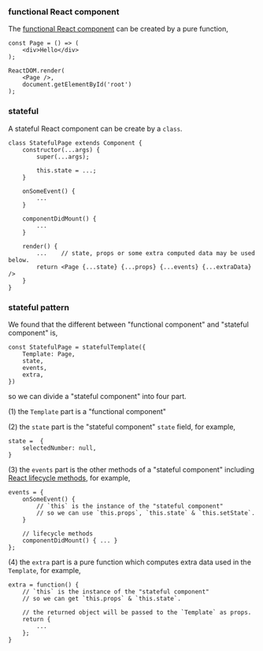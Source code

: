 ### functional React component

The [functional React component](https://reactjs.org/docs/components-and-props.html#functional-and-class-components) can be created by a pure function,

```
const Page = () => (
    <div>Hello</div>
);

ReactDOM.render(
    <Page />,
    document.getElementById('root')
);
```

### stateful

A stateful React component can be create by a `class`.

```
class StatefulPage extends Component {
    constructor(...args) {
        super(...args);

        this.state = ...;
    }

    onSomeEvent() {
        ...
    }

    componentDidMount() {
        ...
    }

    render() {
        ...    // state, props or some extra computed data may be used below.
        return <Page {...state} {...props} {...events} {...extraData} />
    }
}
```

### stateful pattern

We found that the different between "functional component" and "stateful component" is,

```
const StatefulPage = statefulTemplate({
    Template: Page,
    state,
    events,
    extra,
})
```

so we can divide a "stateful component" into four part.

(1) the `Template` part is a "functional component"

(2) the `state` part is the "stateful component" `state` field, for example,

```
state =  {
    selectedNumber: null,
}
```

(3) the `events` part is the other methods of a "stateful component" including [React lifecycle methods](https://reactjs.org/docs/react-component.html#the-component-lifecycle), for example,

```
events = {
    onSomeEvent() {
        // `this` is the instance of the "stateful component"
        // so we can use `this.props`, `this.state` & `this.setState`.
    }

    // lifecycle methods
    componentDidMount() { ... }
};

```

(4) the `extra` part is a pure function which computes extra data used in the `Template`, for example,

```
extra = function() {
    // `this` is the instance of the "stateful component"
    // so we can get `this.props` & `this.state`.

    // the returned object will be passed to the `Template` as props.
    return {
        ...
    };
}
```
